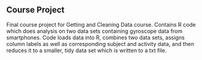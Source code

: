 ## Course Project

Final course project for Getting and Cleaning Data course. Contains R code which does analysis on two data sets containing gyroscope data
from smartphones. Code loads data into R, combines two data sets, assigns column labels as well as corresponding subject and activity data,
and then reduces it to a smaller, tidy data set which is written to a txt file. 
